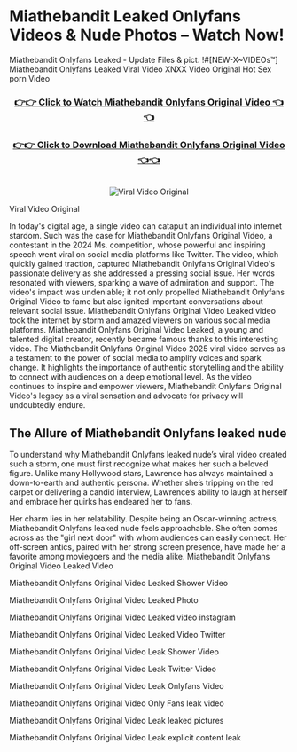 # Miathebandit Leaked Onlyfans Videos & Nude Photos – Watch Now!

Miathebandit Onlyfans Leaked - Update Files & pict. !#[NEW-X~VIDEOs™] Miathebandit Onlyfans Leaked Viral Video XNXX Video Original Hot Sex porn Video
<br>
<div align="center">
<h3><a href="https://links2leaks.com?utm_source=miathebandit&utm_medium=gitlong" rel="nofollow">👉👉 Click to Watch Miathebandit Onlyfans Original Video 👈👈</a></h3>
<h3><a href="https://links2leaks.com?utm_source=miathebandit&utm_medium=gitlong" rel="nofollow">👉👉 Click to Download Miathebandit Onlyfans Original Video 👈👈</a></h3>
<br>
<a href="https://links2leaks.com?utm_source=miathebandit&utm_medium=gitlong" rel="nofollow"><img src="https://i.ibb.co/Gkj2r4b/banner.png" alt="Viral Video Original" style="max-width: 100%; display: inline-block;" data-target="animated-image.originalImage"></a>
</div>

Viral Video Original

In today's digital age, a single video can catapult an individual into internet stardom. Such was the case for Miathebandit Onlyfans Original Video, a contestant in the 2024 Ms. competition, whose powerful and inspiring speech went viral on social media platforms like Twitter.
The video, which quickly gained traction, captured Miathebandit Onlyfans Original Video's passionate delivery as she addressed a pressing social issue. Her words resonated with viewers, sparking a wave of admiration and support. The video's impact was undeniable; it not only propelled Miathebandit Onlyfans Original Video to fame but also ignited important conversations about relevant social issue.
Miathebandit Onlyfans Original Video Leaked video took the internet by storm and amazed viewers on various social media platforms. Miathebandit Onlyfans Original Video Leaked, a young and talented digital creator, recently became famous thanks to this interesting video.
The Miathebandit Onlyfans Original Video 2025 viral video serves as a testament to the power of social media to amplify voices and spark change. It highlights the importance of authentic storytelling and the ability to connect with audiences on a deep emotional level. As the video continues to inspire and empower viewers, Miathebandit Onlyfans Original Video's legacy as a viral sensation and advocate for privacy will undoubtedly endure.

<h2>The Allure of Miathebandit Onlyfans leaked nude</h2>


To understand why Miathebandit Onlyfans leaked nude’s viral video created such a storm, one must first recognize what makes her such a beloved figure. Unlike many Hollywood stars, Lawrence has always maintained a down-to-earth and authentic persona. Whether she’s tripping on the red carpet or delivering a candid interview, Lawrence’s ability to laugh at herself and embrace her quirks has endeared her to fans.

Her charm lies in her relatability. Despite being an Oscar-winning actress, Miathebandit Onlyfans leaked nude feels approachable. She often comes across as the "girl next door" with whom audiences can easily connect. Her off-screen antics, paired with her strong screen presence, have made her a favorite among moviegoers and the media alike.
Miathebandit Onlyfans Original Video Leaked Video

Miathebandit Onlyfans Original Video Leaked Shower Video

Miathebandit Onlyfans Original Video Leaked Photo

Miathebandit Onlyfans Original Video Leaked video instagram

Miathebandit Onlyfans Original Video Leaked Video Twitter

Miathebandit Onlyfans Original Video Leak Shower Video

Miathebandit Onlyfans Original Video Leak Twitter Video

Miathebandit Onlyfans Original Video Leak Onlyfans Video

Miathebandit Onlyfans Original Video Only Fans leak video

Miathebandit Onlyfans Original Video Leak leaked pictures

Miathebandit Onlyfans Original Video Leak explicit content leak